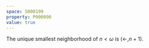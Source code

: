```yaml
---
space: S000199
property: P000090
value: true
---
```


The unique smallest neighborhood of $n<\omega$ is $(\leftarrow,n+1)$.
